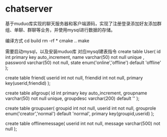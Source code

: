 # chatserver
基于muduo库实现的聊天服务器和客户端源码，实现了注册登录添加好友添加群组、单聊、群聊等业务，并使用mysql进行数据的存储。

编译方式
cd build
rm -rf *
cmake ..
make

需要启动mysql，以及安装muduo库
对应mysql建表指令
create table User(
id int primary key auto_increment,
name varchar(50)   not null unique ,
password varchar(50) not null,
 state enum('online','offline') default 'offline'
);

create table friend(
userid int not null,
friendid int not null,
primary key(userid,friendid) 
);

create table allgroup(
id int primary key auto_increment,
groupname varchar(50) not null unique,
groupdesc varchar(200) default ''
);

create table groupuser(
groupid int not null,
userid int not null,
grouprole enum('creator','normal') default 'normal',
primary key(groupid,userid)
);

create table offlinemessage(
userid int not null,
message varchar(500) not null
);

